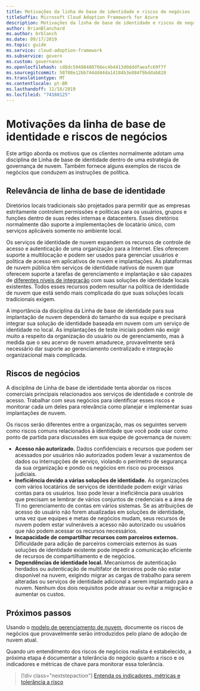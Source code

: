 ```yaml
---
title: Motivações da linha de base de identidade e riscos de negócios
titleSuffix: Microsoft Cloud Adoption Framework for Azure
description: Motivações da linha de base de identidade e riscos de negócios
author: BrianBlanchard
ms.author: brblanch
ms.date: 09/17/2019
ms.topic: guide
ms.service: cloud-adoption-framework
ms.subservice: govern
ms.custom: governance
ms.openlocfilehash: cd8dc50480480766ec4b4413d0dddfaeafc69f7f
ms.sourcegitcommit: 50788e12bb744dd44da14184b3e884f9bddab828
ms.translationtype: MT
ms.contentlocale: pt-BR
ms.lasthandoff: 11/18/2019
ms.locfileid: "74160125"
---
```

# <a name="identity-baseline-motivations-and-business-risks"></a>Motivações da linha de base de identidade e riscos de negócios

Este artigo aborda os motivos que os clientes normalmente adotam uma disciplina de Linha de base de identidade dentro de uma estratégia de governança de nuvem. Também fornece alguns exemplos de riscos de negócios que conduzem as instruções de política.

<!-- markdownlint-disable MD026 -->

## <a name="identity-baseline-relevancy"></a>Relevância de linha de base de identidade

Diretórios locais tradicionais são projetados para permitir que as empresas estritamente controlem permissões e políticas para os usuários, grupos e funções dentro de suas redes internas e datacenters. Esses diretórios normalmente dão suporte a implementações de locatário único, com serviços aplicáveis somente no ambiente local.

Os serviços de identidade de nuvem expandem os recursos de controle de acesso e autenticação de uma organização para a Internet. Eles oferecem suporte a multilocação e podem ser usados para gerenciar usuários e política de acesso em aplicativos de nuvem e implantações. As plataformas de nuvem pública têm serviços de identidade nativos de nuvem que oferecem suporte a tarefas de gerenciamento e implantação e são capazes de [diferentes níveis de integração](../../decision-guides/identity/index.md) com suas soluções de identidade locais existentes. Todos esses recursos podem resultar na política de identidade de nuvem que está sendo mais complicada do que suas soluções locais tradicionais exigem.

A importância da disciplina da Linha de base de identidade para sua implantação de nuvem dependerá do tamanho da sua equipe e precisará integrar sua solução de identidade baseada em nuvem com um serviço de identidade no local. As implantações de teste iniciais podem não exigir muito a respeito da organização do usuário ou de gerenciamento, mas à medida que o seu acervo de nuvem amadurece, provavelmente será necessário dar suporte ao gerenciamento centralizado e integração organizacional mais complicada.

## <a name="business-risk"></a>Riscos de negócios

A disciplina de Linha de base de identidade tenta abordar os riscos comerciais principais relacionados aos serviços de identidade e controle de acesso. Trabalhar com seus negócios para identificar esses riscos e monitorar cada um deles para relevância como planejar e implementar suas implantações de nuvem.

Os riscos serão diferentes entre a organização, mas os seguintes servem como riscos comuns relacionados à identidade que você pode usar como ponto de partida para discussões em sua equipe de governança de nuvem:

- **Acesso não autorizado.** Dados confidenciais e recursos que podem ser acessados por usuários não autorizados podem levar a vazamentos de dados ou interrupções de serviço, violando o perímetro de segurança da sua organização e pondo os negócios em risco ou processos judiciais.
- **Ineficiência devido a várias soluções de identidade.** As organizações com vários locatários de serviços de identidade podem exigir várias contas para os usuários. Isso pode levar a ineficiência para usuários que precisam se lembrar de vários conjuntos de credenciais e a área de TI no gerenciamento de contas em vários sistemas. Se as atribuições de acesso do usuário não forem atualizadas em soluções de identidade, uma vez que equipes e metas de negócios mudam, seus recursos de nuvem podem estar vulneráveis a acesso não autorizado ou usuários que não podem acessar os recursos necessários.
- **Incapacidade de compartilhar recursos com parceiros externos.** Dificuldade para adição de parceiros comerciais externos às suas soluções de identidade existente pode impedir a comunicação eficiente de recursos de compartilhamento e de negócios.
- **Dependências de identidade local.** Mecanismos de autenticação herdados ou autenticação de multifator de terceiros pode não estar disponível na nuvem, exigindo migrar as cargas de trabalho para serem alteradas ou serviços de identidade adicional a serem implantado para a nuvem. Nenhum dos dois requisitos pode atrasar ou evitar a migração e aumentar os custos.

## <a name="next-steps"></a>Próximos passos

Usando o [modelo de gerenciamento de nuvem](./template.md), documente os riscos de negócios que provavelmente serão introduzidos pelo plano de adoção de nuvem atual.

Quando um entendimento dos riscos de negócios realista é estabelecido, a próxima etapa é documentar a tolerância do negócio quanto a risco e os indicadores e métricas de chave para monitorar essa tolerância.

> [!div class="nextstepaction"]
> [Entenda os indicadores, métricas e tolerância a risco](./metrics-tolerance.md)
